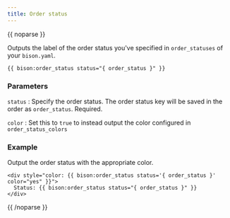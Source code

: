 ```yaml
---
title: Order status
---
```

{{ noparse }}

Outputs the label of the order status you've specified in `order_statuses` of your `bison.yaml`.

    {{ bison:order_status status="{ order_status }" }}

### Parameters

`status`
: Specify the order status. The order status key will be saved in the order as `order_status`.
Required.

`color`
: Set this to `true` to instead output the color configured in `order_status_colors`

### Example
Output the order status with the appropriate color.
~~~
<div style="color: {{ bison:order_status status='{ order_status }' color="yes" }}">
  Status: {{ bison:order_status status="{ order_status }" }}
</div>
~~~

{{ /noparse }}